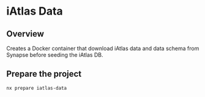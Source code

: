 # iAtlas Data

## Overview

Creates a Docker container that download iAtlas data and data schema from Synapse before seeding the
iAtlas DB.

## Prepare the project

```console
nx prepare iatlas-data
```
